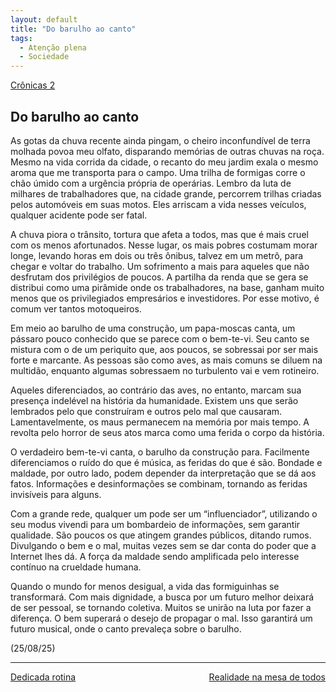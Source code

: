 ```yaml
---
layout: default
title: "Do barulho ao canto"
tags:
  - Atenção plena
  - Sociedade
--- 
```




[Crônicas 2](./)

## Do barulho ao canto

As gotas da chuva recente ainda pingam, o cheiro inconfundível de terra molhada povoa meu olfato, disparando memórias de outras chuvas na roça. Mesmo na vida corrida da cidade, o recanto do meu jardim exala o mesmo aroma que me transporta para o campo. Uma trilha de formigas corre o chão úmido com a urgência própria de operárias. Lembro da luta de milhares de trabalhadores que, na cidade grande, percorrem trilhas criadas pelos automóveis em suas motos. Eles arriscam a vida nesses veículos, qualquer acidente pode ser fatal.

A chuva piora o trânsito, tortura que afeta a todos, mas que é mais cruel com os menos afortunados. Nesse lugar, os mais pobres costumam morar longe, levando horas em dois ou três ônibus, talvez em um metrô, para chegar e voltar do trabalho. Um sofrimento a mais para aqueles que não desfrutam dos privilégios de poucos. A partilha da renda que se gera se distribui como uma pirâmide onde os trabalhadores, na base, ganham muito menos que os privilegiados empresários e investidores. Por esse motivo, é comum ver tantos motoqueiros.

Em meio ao barulho de uma construção, um papa-moscas canta, um pássaro pouco conhecido que se parece com o bem-te-vi. Seu canto se mistura com o de um periquito que, aos poucos, se sobressai por ser mais forte e marcante. As pessoas são como aves, as mais comuns se diluem na multidão, enquanto algumas sobressaem no turbulento vai e vem rotineiro.

Aqueles diferenciados, ao contrário das aves, no entanto, marcam sua presença indelével na história da humanidade. Existem uns que serão lembrados pelo que construíram e outros pelo mal que causaram. Lamentavelmente, os maus permanecem na memória por mais tempo. A revolta pelo horror de seus atos marca como uma ferida o corpo da história.

O verdadeiro bem-te-vi canta, o barulho da construção para. Facilmente diferenciamos o ruído do que é música, as feridas do que é são. Bondade e maldade, por outro lado, podem depender da interpretação que se dá aos fatos. Informações e desinformações se combinam, tornando as feridas invisíveis para alguns.

Com a grande rede, qualquer um pode ser um “influenciador”, utilizando o seu modus vivendi para um bombardeio de informações, sem garantir qualidade. São poucos os que atingem grandes públicos, ditando rumos. Divulgando o bem e o mal, muitas vezes sem se dar conta do poder que a Internet lhes dá. A força da maldade sendo amplificada pelo interesse contínuo na crueldade humana.

Quando o mundo for menos desigual, a vida das formiguinhas se transformará. Com mais dignidade, a busca por um futuro melhor deixará de ser pessoal, se tornando coletiva. Muitos se unirão na luta por fazer a diferença. O bem superará o desejo de propagar o mal. Isso garantirá um futuro musical, onde o canto prevaleça sobre o barulho.

(25/08/25)

---

<div style="display: flex; justify-content: space-between;">
  <a href="./dedicada-rotina.html">Dedicada rotina</a>
  <a href="./realidade-na-mesa-de-todos.html">Realidade na mesa de todos</a>
</div>
